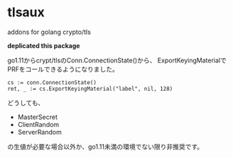 # tlsaux
addons for golang crypto/tls

__deplicated this package__

go1.11からcrypt/tlsのConn.ConnectionState()から、
ExportKeyingMaterialでPRFをコールできるようになりました。

```golang
cs := conn.ConnectionState()
ret, _ := cs.ExportKeyingMaterial("label", nil, 128)
```

どうしても、

* MasterSecret
* ClientRandom
* ServerRandom

の生値が必要な場合以外か、go1.11未満の環境でない限り非推奨です。
